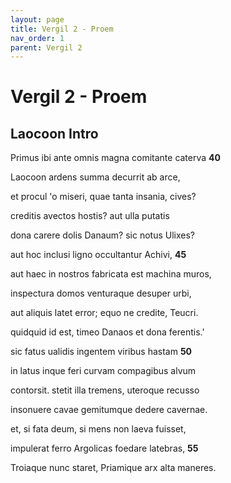 ```yaml
---
layout: page
title: Vergil 2 - Proem
nav_order: 1
parent: Vergil 2
---
```


# Vergil 2 - Proem

## Laocoon Intro

Primus ibi ante omnis magna comitante caterva               **40**

Laocoon ardens summa decurrit ab arce,

et procul 'o miseri, quae tanta insania, cives?

creditis avectos hostis? aut ulla putatis

dona carere dolis Danaum? sic notus Ulixes?

aut hoc inclusi ligno occultantur Achivi,               **45**

aut haec in nostros fabricata est machina muros,

inspectura domos venturaque desuper urbi,

aut aliquis latet error; equo ne credite, Teucri.

quidquid id est, timeo Danaos et dona ferentis.'

sic fatus ualidis ingentem viribus hastam               **50**

in latus inque feri curvam compagibus alvum

contorsit. stetit illa tremens, uteroque recusso

insonuere cavae gemitumque dedere cavernae.

et, si fata deum, si mens non laeva fuisset,

impulerat ferro Argolicas foedare latebras,               **55**

Troiaque nunc staret, Priamique arx alta maneres.
